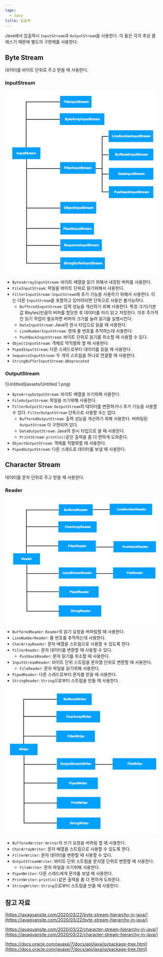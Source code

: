 ```yaml
---
tags:
  - Java
title: 입출력
---
```


Java에서 입출력시 `InputStream`과 `OutputStream`을 사용한다. 이 들은 각각 추상 클래스기 때문에 별도의 구현체를 사용한다.

## Byte Stream

데이터를 바이트 단위로 주고 받을 때 사용한다.

### InputStream

![Untitled](assets/Untitled-4549600.png)

- `BytesArrayInputStream`: 바이트 배열을 읽기 위해서 내장된 버퍼를 사용한다.
- `FileInputStream`: 파일을 바이트 단위로 읽기위해서 사용한다.
- `FilterInputStream`: `InputStream`에 추가 기능을 사용하기 위해서 사용한다. 이는 다른 `InputStream`을 포함하고 있어야되면 단독으로 사용은 불가능하다.
    - `BufferedInputStream`: 입력 성능을 개선하기 위해 사용한다. 특정 크기(기본값 8bytes)만큼의 버퍼를 할당한 후 데이터를 미리 읽고 저장한다. 이후 주가적인 읽기 작업이 필요하면 버퍼의 크기를 늘려 읽기를 실행시킨다.
    - `DataInputStream`: Java의 원시 타입으로 읽을 때 사용한다.
    - `LineNumberInputStream`: 현재 줄 번호를 추적하는데 사용한다.
    - `PushBackInputStream`: 바이트 단위로 읽기를 취소할 때 사용할 수 있다.
- `ObjectInputStream`: 객체로 역직렬화 할 때 사용한다.
- `PipedInputStream`: 다른 스레드로부터 데이터를 읽을 때 사용한다.
- `SequenceInputStream`: 두 개의 스트림을 하나로 연결할 때 사용한다.
- `StringBufferInputStream`: `@Deprecated`

### OutputStream

![Untitled](assets/Untitled 1.png)

- `ByteArrayOutputStream`: 바이트 배열을 쓰기위해 사용한다.
- `FileOutputStream`: 파일을 쓰기위해 사용한다.
- `FilterOutputStream`: `OutputStream`의 데이터를 변환하거나 추가 기능을 사용할 수 있다. `FilterOutputStream` 단독으로 사용할 수는 없다.
    - `BufferedOutputStream`: 출력 성능을 개선하기 위해 사용한다. 버퍼링된 `OutputStream` 이 구현되어 있다.
    - `DataOutputStream`: Java의 원시 타입으로 쓸 때 사용한다.
    - `PrintStream`: `println()`같은 출력을 좀 더 편하게 도와준다.
- `ObjectOutputStream`: 객체를 직렬화할 때 사용한다.
- `PipedOutputStream`: 다른 스레드로 데이터를 보낼 때 사용한다.

## Character Stream

데이터를 문자 단위로 주고 받을 때 사용한다. 

### Reader

![Untitled](assets/Untitled%202_8.png)

- `BufferedReader`: `Reader`의 읽기 요청을 버퍼링할 때 사용한다.
- `LineNumberReader`: 줄 번호를 추적하는데 사용한다.
- `CharArrayReader`: 문자 배열을 스트림으로 사용할 수 있도록 한다.
- `FilterReader`: 문자 데이터를 변환할 때 사용할 수 있다.
    - `PushbackReader`: 문자 읽기를 취소할 때 사용한다.
- `InputStreamReader`: 바이트 단위 스트림을 문자열 단위로 변환할 때 사용한다.
    - `FileReader`: 문자 파일을 읽기위해 사용한다.
- `PipedReader`: 다른 스레드로부터 문자를 받을 때 사용한다.
- `StringReader`: `String`으로부터 스트림을 만들 때 사용한다.

![Untitled](assets/Untitled%203_4.png)

- `BufferedWriter`: `Writer`의 쓰기 요청을 버퍼링 할 때 사용한다.
- `CharArrayWriter`: 문자 배열을 스트림으로 사용할 수 있도록 한다.
- `FilterWriter`: 문자 데이터를 변환할 때 사용할 수 있다.
- `OutputStreamWriter`: 바이트 단위 스트림을 문자열 단위로 변환할 때 사용한다.
    - `FileWriter`: 문자 파일을 쓰기위해 사용한다.
- `PipedWriter`: 다른 스레드에게 문자를 보낼 때 사용한다.
- `PrintWriter`: `println()`같은 출력을 좀 더 편하게 도와준다.
- `StringWriter`: `String`으로부터 스트림을 만들 때 사용한다.

## 참고 자료

[https://javagyansite.com/2020/03/22/byte-stream-hierarchy-in-java/](https://javagyansite.com/2020/03/22/byte-stream-hierarchy-in-java/)

[https://javagyansite.com/2020/03/22/character-stream-hierarchy-in-java/](https://javagyansite.com/2020/03/22/character-stream-hierarchy-in-java/)

[https://docs.oracle.com/javase/7/docs/api/java/io/package-tree.html](https://docs.oracle.com/javase/7/docs/api/java/io/package-tree.html)
